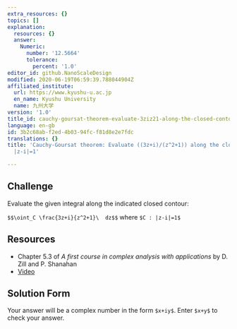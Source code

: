 ```yaml
---
extra_resources: {}
topics: []
explanation:
  resources: {}
  answer:
    Numeric:
      number: '12.5664'
      tolerance:
        percent: '1.0'
editor_id: github.NanoScaleDesign
modified: 2020-06-19T06:59:39.788044904Z
affiliated_institute:
  url: https://www.kyushu-u.ac.jp
  en_name: Kyushu University
  name: 九州大学
version: '1.0'
title_id: cauchy-goursat-theorem-evaluate-3ziz21-along-the-closed-contour-z-i1
language: en-gb
id: 3b2c68ab-f2ed-4b03-94fc-f81d8e2e7fdc
translations: {}
title: 'Cauchy-Goursat theorem: Evaluate ((3z+i)/(z^2+1)) along the closed contour
  |z-i|=1'

---
```


## Challenge
Evaluate the given integral along the indicated closed contour:

`$$\oint_C \frac{3z+i}{z^2+1}\  dz$$` where `$C : |z-i|=1$`

## Resources
- Chapter 5.3 of *A first course in complex analysis with applications* by D. Zill and P. Shanahan
- [Video](https://www.youtube.com/watch?v=VI_K5eNb2YE&list=PLi7yHjesblV0sSfZzWdSUXGO683n_nJdQ&index=24)

## Solution Form
Your answer will be a complex number in the form `$x+iy$`.
Enter `$x+y$` to check your answer.